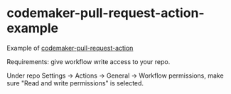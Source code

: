 # codemaker-pull-request-action-example

Example of [codemaker-pull-request-action](https://github.com/codemakerai/codemaker-pull-request-action)

Requirements: give workflow write access to your repo.

Under repo Settings -> Actions -> General -> Workflow permissions, make sure "Read and write permissions" is selected.